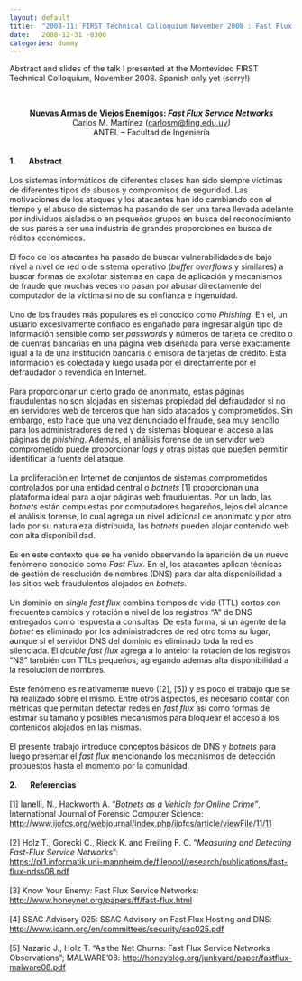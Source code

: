```yaml
---
layout: default
title:  "2008-11: FIRST Technical Colloquium November 2008 : Fast Flux Service Networks"
date:   2008-12-31 -0300
categories: dummy
---
```


<p>Abstract and slides of the talk I presented at the Montevideo FIRST Technical Colloquium, November 2008. Spanish only yet (sorry!)</p><p>&nbsp;</p><div align="center"><b>Nuevas Armas de Viejos Enemigos: <i>Fast Flux Service Networks</i></b></div>  <div align="center">Carlos M. Mart&iacute;nez (<a href="mailto:carlosm@fing.edu.uy">carlosm@fing.edu.uy</a><i>)</i></div>  <div align="center">ANTEL &ndash; Facultad de Ingenier&iacute;a</div>  <div align="center"><i>&nbsp;</i></div>  <div align="center">&nbsp;</div>  <div><b><span>1.<span>&nbsp;&nbsp;&nbsp;&nbsp;&nbsp;&nbsp; </span></span></b><b>Abstract</b></div>  <div>&nbsp;</div>  <div>Los sistemas inform&aacute;ticos de diferentes clases han sido siempre v&iacute;ctimas de diferentes tipos de abusos y compromisos de seguridad. Las motivaciones de los ataques y los atacantes han ido cambiando con el tiempo y&nbsp;el abuso de sistemas ha pasando de ser una tarea llevada adelante por individuos aislados o en peque&ntilde;os grupos en busca del reconocimiento de sus pares a ser una industria de grandes proporciones en busca de r&eacute;ditos econ&oacute;micos.</div>  <div>&nbsp;</div>  <div>El foco de los atacantes ha pasado de buscar vulnerabilidades de bajo nivel&nbsp;a nivel de red o de sistema operativo (<i>buffer overflows</i> y similares) a buscar formas de explotar sistemas en capa de aplicaci&oacute;n y mecanismos de fraude que muchas veces no pasan por abusar directamente del computador de la v&iacute;ctima si no de su confianza e ingenuidad.</div>  <div>&nbsp;</div>  <div>Uno de los fraudes m&aacute;s populares es el conocido como <i>Phishing</i>. En el, un usuario excesivamente confiado es enga&ntilde;ado para ingresar alg&uacute;n tipo de informaci&oacute;n sensible como ser <i>passwords</i> y n&uacute;meros de tarjeta de cr&eacute;dito o de cuentas bancarias en una p&aacute;gina web dise&ntilde;ada para verse exactamente igual a la de una instituci&oacute;n bancaria o emisora de tarjetas de cr&eacute;dito. Esta informaci&oacute;n es colectada y luego usada por el directamente por el defraudador o revendida en Internet.</div>  <div>&nbsp;</div>  <div>Para proporcionar un cierto grado de anonimato, estas p&aacute;ginas fraudulentas no son alojadas en sistemas propiedad del defraudador si no en servidores web de terceros que han sido atacados y comprometidos. Sin embargo, esto hace que una vez denunciado el fraude, sea muy sencillo para los administradores de red y de sistemas bloquear el acceso a las p&aacute;ginas de <i>phishing</i>. Adem&aacute;s, el an&aacute;lisis forense de un servidor web comprometido puede proporcionar <i>logs</i> y otras pistas que pueden permitir identificar la fuente del ataque.</div>  <div>&nbsp;</div>  <div>La proliferaci&oacute;n en Internet de conjuntos de sistemas comprometidos controlados por una entidad central o <i>botnets</i> [1] proporcionan una plataforma ideal para alojar p&aacute;ginas web fraudulentas. Por un lado, las <i>botnets</i> est&aacute;n compuestas por computadores hogare&ntilde;os, lejos del alcance el an&aacute;lisis forense, lo cual agrega un nivel adicional de anonimato y por otro lado por su naturaleza distribuida, las <i>botnets</i> pueden alojar contenido web con alta disponibilidad.</div>  <div>&nbsp;</div>  <div>Es en este contexto que se ha venido observando la aparici&oacute;n de un nuevo fen&oacute;meno conocido como <i>Fast Flux</i>. En el, los atacantes aplican t&eacute;cnicas de gesti&oacute;n de resoluci&oacute;n de nombres (DNS) para dar alta disponibilidad a los sitios web fraudulentos alojados en <i>botnets</i>.</div>  <div>&nbsp;</div>  <div>Un dominio en <i>single fast flux</i> combina tiempos de vida (TTL) cortos con frecuentes cambios y rotaci&oacute;n a nivel de los registros &ldquo;A&rdquo; de DNS entregados como respuesta a consultas. De esta forma, si un agente de la <i>botnet</i> es eliminado por los administradores de red otro toma su lugar, aunque si el servidor DNS del dominio es eliminado toda la red es silenciada. El <i>double fast flux</i> agrega a lo anteior la rotaci&oacute;n de los registros &ldquo;NS&rdquo; tambi&eacute;n con TTLs peque&ntilde;os, agregando adem&aacute;s alta disponibilidad a la resoluci&oacute;n de nombres.</div>  <div>&nbsp;</div>  <div>Este fen&oacute;meno es relativamente nuevo ([2], [5]) y es poco el trabajo que se ha realizado sobre el mismo. Entre otros aspectos, es necesario contar con m&eacute;tricas que permitan detectar redes en <i>fast flux</i> as&iacute; como formas de estimar su tama&ntilde;o y posibles mecanismos para bloquear el acceso a los contenidos alojados en las mismas.</div>  <div>&nbsp;</div>  <div>El presente trabajo introduce conceptos b&aacute;sicos de DNS y <i>botnets</i> para luego presentar el <i>fast flux</i> mencionando los mecanismos de detecci&oacute;n propuestos hasta el momento por la comunidad.</div>  <div>&nbsp;</div>  <div><b><span>2.<span>&nbsp;&nbsp;&nbsp;&nbsp;&nbsp;&nbsp; </span></span></b><b>Referencias</b></div>  <div>&nbsp;</div>  <div>[1] Ianelli, N., Hackworth A. &ldquo;<i>Botnets as a Vehicle for Online Crime&rdquo;</i>, International Journal of Forensic Computer Science: <a href="http://www.ijofcs.org/webjournal/index.php/ijofcs/article/viewFile/11/11">http://www.ijofcs.org/webjournal/index.php/ijofcs/article/viewFile/11/11</a></div>  <div>&nbsp;</div>  <div>[2] Holz T., Gorecki C., Rieck K. and Freiling F. C. &ldquo;<i>Measuring and Detecting Fast-Flux Service Networks</i>&rdquo;:</div>  <div><a href="https://pi1.informatik.uni-mannheim.de/filepool/research/publications/fast-flux-ndss08.pdf">https://pi1.informatik.uni-mannheim.de/filepool/research/publications/fast-flux-ndss08.pdf</a></div>  <div>&nbsp;</div>  <div>[3] Know Your Enemy: Fast Flux Service Networks: <a href="http://www.honeynet.org/papers/ff/fast-flux.html">http://www.honeynet.org/papers/ff/fast-flux.html</a></div>  <div>&nbsp;</div>  <div>[4] SSAC Advisory 025: SSAC Advisory on Fast Flux Hosting and DNS: <a href="http://www.icann.org/en/committees/security/sac025.pdf">http://www.icann.org/en/committees/security/sac025.pdf</a></div>  <div>&nbsp;</div>  <div>[5] Nazario J., Holz T. &ldquo;As the Net Churns: Fast Flux Service Networks Observations&rdquo;; MALWARE&rsquo;08: <a href="http://honeyblog.org/junkyard/paper/fastflux-malware08.pdf">http://honeyblog.org/junkyard/paper/fastflux-malware08.pdf</a></div>  <div>&nbsp;</div>  <div>&nbsp;</div>  <p>&nbsp;</p>